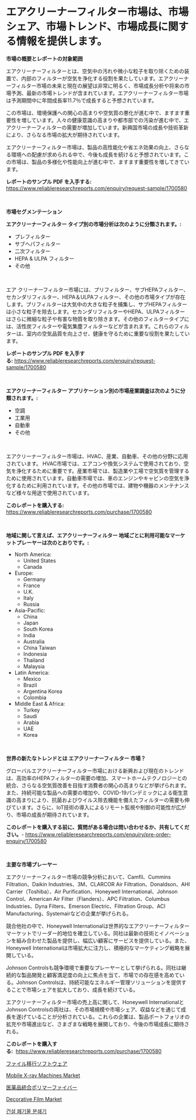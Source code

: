 <p><h1>エアクリーナーフィルター市場は、市場シェア、市場トレンド、市場成長に関する情報を提供します。</h1></p><p><strong>市場の概要とレポートの対象範囲</strong></p>
<p><p>エアクリーナーフィルターとは、空気中の汚れや微小な粒子を取り除くための装置で、内部のフィルターが空気を浄化する役割を果たしています。エアクリーナーフィルター市場の未来と現在の展望は非常に明るく、市場成長分析や将来の市場予測、最新の市場トレンドが含まれています。エアクリーナーフィルター市場は予測期間中に年間成長率11.7％で成長すると予想されています。</p><p>この市場は、環境保護への関心の高まりや空気質の悪化が進む中で、ますます重要性を増しています。人々の健康意識の高まりや都市部での汚染が進む中で、エアクリーナーフィルターの需要が増加しています。新興国市場の成長や技術革新により、さらなる市場の拡大が期待されています。</p><p>エアクリーナーフィルター市場は、製品の高性能化や省エネ効果の向上、さらなる環境への配慮が求められる中で、今後も成長を続けると予想されています。この市場は、製品の多様化や性能向上が進む中で、ますます重要性を増してきています。</p></p>
<p><strong>レポートのサンプル PDF を入手する:</strong> <a href="https://www.reliableresearchreports.com/enquiry/request-sample/1700580">https://www.reliableresearchreports.com/enquiry/request-sample/1700580</a></p>
<p>&nbsp;</p>
<p><strong>市場セグメンテーション</strong></p>
<p><strong>エアクリーナーフィルター タイプ別の市場分析は次のように分類されます。:</strong></p>
<p><ul><li>プレフィルター</li><li>サブヘパフィルター</li><li>二次フィルター</li><li>HEPA & ULPA フィルター</li><li>その他</li></ul></p>
<p>&nbsp;</p>
<p><p>エア クリーナーフィルター市場には、プリフィルター、サブHEPAフィルター、セカンダリフィルター、HEPA＆ULPAフィルター、その他の市場タイプが存在します。プリフィルターは大気中の大きな粒子を捕集し、サブHEPAフィルターは小さな粒子を除去します。セカンダリフィルターやHEPA、ULPAフィルターはさらに微細な粒子や有害な物質を取り除きます。その他のフィルタータイプには、活性炭フィルターや電気集塵フィルターなどが含まれます。これらのフィルターは、室内の空気品質を向上させ、健康を守るために重要な役割を果たしています。</p></p>
<p><strong>レポートのサンプル PDF を入手する:</strong>&nbsp;<a href="https://www.reliableresearchreports.com/enquiry/request-sample/1700580">https://www.reliableresearchreports.com/enquiry/request-sample/1700580</a></p>
<p>&nbsp;</p>
<p><strong> エアクリーナーフィルター アプリケーション別の市場産業調査は次のように分類されます。:</strong></p>
<p><ul><li>空調</li><li>工業用</li><li>自動車</li><li>その他</li></ul></p>
<p>&nbsp;</p>
<p><p>エアクリーナーフィルター市場は、HVAC、産業、自動車、その他の分野に応用されています。 HVAC市場では、エアコンや換気システムで使用されており、空気を浄化するために重要です。産業市場では、製造業や工場で空気質を管理するために使用されています。自動車市場では、車のエンジンやキャビンの空気を浄化するために利用されています。その他の市場では、建物や機器のメンテナンスなど様々な用途で使用されています。</p></p>
<p><strong>このレポートを購入する:</strong>&nbsp; <a href="https://www.reliableresearchreports.com/purchase/1700580">https://www.reliableresearchreports.com/purchase/1700580</a></p>
<p>&nbsp;</p>
<p><strong>地域に関して言えば、エアクリーナーフィルター 地域ごとに利用可能なマーケットプレーヤーは次のとおりです。:</strong></p>
<p><ul>
    <li>
        North America:
        <ul>
            <li>United States</li>
            <li>Canada</li>
        </ul>
    </li>
    <li>
        Europe:
        <ul>
            <li>Germany</li>
            <li>France</li>
            <li>U.K.</li>
            <li>Italy</li>
            <li>Russia</li>
        </ul>
    </li>
    <li>
        Asia-Pacific:
        <ul>
            <li>China</li>
            <li>Japan</li>
            <li>South Korea</li>
            <li>India</li>
            <li>Australia</li>
            <li>China Taiwan</li>
            <li>Indonesia</li>
            <li>Thailand</li>
            <li>Malaysia</li>
        </ul>
    </li>
    <li>
        Latin America:
        <ul>
            <li>Mexico</li>
            <li>Brazil</li>
            <li>Argentina Korea</li>
            <li>Colombia</li>
        </ul>
    </li>
    <li>
        Middle East & Africa:
        <ul>
            <li>Turkey</li>
            <li>Saudi</li>
            <li>Arabia</li>
            <li>UAE</li>
            <li>Korea</li>
        </ul>
    </li>
    </ul></p>
<p>&nbsp;</p>
<p><strong>世界の新たなトレンドとは エアクリーナーフィルター 市場？</strong></p>
<p><p>グローバルエアクリーナーフィルター市場における新興および現在のトレンドは、高効率のHEPAフィルターの需要の増加、スマートホームテクノロジーとの統合、さらなる空気質改善を目指す消費者の関心の高まりなどが挙げられます。また、持続可能な製品への需要の増加や、COVID-19パンデミックによる衛生意識の高まりにより、抗菌およびウイルス除去機能を備えたフィルターの需要も伸びています。さらに、IoT技術の導入によるリモート監視や制御の可能性が広がり、市場の成長が期待されています。</p></p>
<p><strong>このレポートを購入する前に、質問がある場合は問い合わせるか、共有してください。</strong>- <a href="https://www.reliableresearchreports.com/enquiry/pre-order-enquiry/1700580">https://www.reliableresearchreports.com/enquiry/pre-order-enquiry/1700580</a></p>
<p>&nbsp;</p>
<p><strong>主要な市場プレーヤー</strong></p>
<p><p>エアクリーナーフィルター市場の競争分析において、Camfil、Cummins Filtration、Daikin Industries、3M、CLARCOR Air Filtration、Donaldson、AHI Carrier（Toshiba）、Air Purification、Honeywell International、Johnson Control、American Air Filter（Flanders）、APC Filtration、Columbus Industries、Dyna Filters、Emerson Electric、Filtration Group、ACI Manufacturing、Systemairなどの企業が挙げられる。</p><p>競合他社の中で、Honeywell Internationalは世界的なエアクリーナーフィルターマーケットでリーダー的地位を確立している。同社は最新の技術とイノベーションを組み合わせた製品を提供し、幅広い顧客にサービスを提供している。また、Honeywell Internationalは市場拡大に注力し、積極的なマーケティング戦略を展開している。</p><p>Johnson Controlsも競争環境で重要なプレーヤーとして挙げられる。同社は継続的な製品開発と顧客満足度の向上に焦点を当て、市場での存在感を高めている。Johnson Controlsは、持続可能なエネルギー管理ソリューションを提供することで市場シェアを拡大しており、成長を続けている。</p><p>エアクリーナーフィルター市場の売上高に関して、Honeywell InternationalとJohnson Controlsの両社は、その市場規模や市場シェア、収益などを通じて成長を遂げていることが分析されている。これらの企業は、製品ポートフォリオの拡充や市場進出など、さまざまな戦略を展開しており、今後の市場成長に期待される。</p></p>
<p><strong>このレポートを購入する:</strong>&nbsp;&nbsp;<a href="https://www.reliableresearchreports.com/purchase/1700580">https://www.reliableresearchreports.com/purchase/1700580</a></p>
<p><p><a href="https://medium.com/@royfoote921/%E3%83%95%E3%82%A1%E3%82%A4%E3%83%AB%E7%A7%BB%E8%A1%8C%E3%82%BD%E3%83%95%E3%83%88%E3%82%A6%E3%82%A7%E3%82%A2%E5%B8%82%E5%A0%B4%E3%81%AE%E5%B1%95%E6%9C%9B-%E7%94%A3%E6%A5%AD%E6%A6%82%E8%A6%81%E3%81%A8%E4%BA%88%E6%B8%AC-2024%E5%B9%B4%E3%81%8B%E3%82%892031%E5%B9%B4-d0a376210d8a">ファイル移行ソフトウェア</a></p><p><a href="https://view.publitas.com/reportprime-1/mobile-x-ray-machines-market-size-growth-and-forecast-from-2023-2030/">Mobile X-ray Machines Market</a></p><p><a href="https://medium.com/@estasprer20231/%E8%96%AC%E5%93%81%E7%B5%B1%E5%90%88%E3%83%9D%E3%83%AA%E3%83%9E%E3%83%BC%E7%B9%8A%E7%B6%AD%E5%B8%82%E5%A0%B4%E8%AA%BF%E6%9F%BB%E3%83%AC%E3%83%9D%E3%83%BC%E3%83%88-%E3%81%9D%E3%81%AE%E6%AD%B4%E5%8F%B2%E3%81%A8%E4%BA%88%E6%B8%AC2024%E5%B9%B4%E3%81%8B%E3%82%892031%E5%B9%B4-de56d9484783">医薬品統合ポリマーファイバー</a></p><p><a href="https://github.com/mauripalmi/Market-Research-Report-List-2/blob/main/decorative-film-market.md">Decorative Film Market</a></p><p><a href="https://medium.com/@boydsmitham726/2024%EB%85%84%EB%B6%80%ED%84%B0-2031%EB%85%84%EA%B9%8C%EC%A7%80-%EC%98%88%EC%B8%A1%EB%90%9C-%EA%B1%B4%EC%84%A4-%ED%8F%90%EA%B8%B0%EB%AC%BC-%ED%8C%8C%EC%87%84%EA%B8%B0-%EC%8B%9C%EC%9E%A5-%EB%8F%99%ED%96%A5-%EB%B0%8F-%EC%8B%9C%EC%9E%A5-%EB%B6%84%EC%84%9D-7174599f92ca">건설 폐기물 분쇄기</a></p></p>